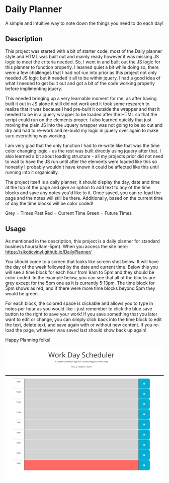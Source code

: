 # Daily Planner

A simple and intuitive way to note down the things you need to do each day!

## Description

This project was started with a bit of starter code, most of the Daily planner style and HTML was built out and mainly ready however it was missing JS logic to meet the criteria needed. So, I went in and built out the JS logic for this planner to function properly. I learned quiet a bit while doing so, there were a few challenges that I had not run into prior as this project not only needed JS logic but it needed it all to be within jquery. I had a good idea of what I needed to get built out and got a bit of the code working properly before implimenting jquery. 

This eneded bringing up a very learnable moment for me, as after having built it out in JS alone it still did not work and it took some research to realize that it was because I had pre-built it outside the wrapper and that it needed to be in a jquery wrapper to be loaded after the HTML so that the script could run on the elements proper. I also learned quickly that just moving the plain JS into the Jquery wrapper was not going to be so cut and dry and had to re-work and re-build my logic in jquery over again to make sure everything was working.

I am very glad that the only function I had to re-write like that was the time color changing logic - as the rest was built directly using jquery after that. I also learned a bit about loading structure - all my projects prior did not need to wait to have the JS run until after the elements were loaded like this so honestly I probably wouldn't have known it could be affected like this until running into it organically. 

The project itself is a daily planner, it should display the day, date and time at the top of the page and give an option to add text to any of the time blocks and save any notes you'd like to it. Once saved, you can re-load the page and the notes will still be there. Additionally, based on the current time of day the time blocks will be color coded!

Grey = Times Past
Red = Current Time
Green = Future Times 

## Usage

As mentioned in the description, this project is a daily planner for standard business hours(9am-5pm).
When you access the site here: https://sikoticvinyl.github.io/DailyPlanner/


You should come to a screen that looks like screen shot below. It will have the day of the week followed by the date and current time. Below this you will see a time block for each hour from 9am to 5pm and they should be color coded. In the example below, you can see that all of the blocks are grey except for the 5pm one as it is currently 5:13pm. The time block for 5pm shows as red, and if there were more time blocks beyond 5pm they would be green.

For each block, the colored space is clickable and allows you to type in notes per hour as you would like - just remember to click the blue save button to the right to save your work!
If you save something that you later want to edit or change, you can simply click back into the time block to edit the text, delete text, and save again with or without new content.
If you re-load the page, whatever was saved last should show back up again!

Happy Planning folks!

![Screen shot of the Daily Planner Page with Date and time at the top and time blocks below](assets/Images/DailyPlannerScreen.png)